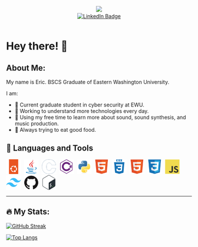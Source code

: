 <div id="header" align="center">
  <img src="https://i.giphy.com/media/v1.Y2lkPTc5MGI3NjExamxlY2ZmOXhsMnE2cjl1bnJ2ODVkMzlsM3pkejlhNmVld2Vna3Z2byZlcD12MV9pbnRlcm5hbF9naWZfYnlfaWQmY3Q9Zw/4DNPcZOIcgnwA/giphy.gif" width="300"/>
</div> 
<div id="badges" align="center">
  <a href="https://www.linkedin.com/in/eric-leachman-63848b13b/">
    <img src="https://img.shields.io/badge/LinkedIn-blue?style=for-the-badge&logo=linkedin&logoColor=white" alt="LinkedIn Badge"/>
  </a>
</div>

<div id="visit-counter" align="center">
<img src="https://komarev.com/ghpvc/?username=TheRoice&style=flat-square&color=blue" alt=""/>  
</div>

# Hey there! :wave:
## About Me:
    
  My name is Eric. BSCS Graduate of Eastern Washington University. 
  
  I am:
  
- 🏫 Current graduate student in cyber security at EWU.
- 🤖 Working to understand more technologies every day.
- 🎹 Using my free time to learn more about sound, sound synthesis, and music production.
- 🍣 Always trying to eat good food.

## 🧰 Languages and Tools
<div>
  <img src="https://github.com/devicons/devicon/blob/master/icons/ubuntu/ubuntu-original.svg" title="Ubuntu" alt="Ubuntu" width="40" height="40"/>&nbsp;
  <img src="https://github.com/devicons/devicon/blob/master/icons/java/java-original.svg" title="Java" alt="Java" width="40" height="40"/>&nbsp;
  <img src="https://github.com/devicons/devicon/blob/master/icons/c/c-line.svg" title="C" alt="C" width="40" height="40"/>&nbsp;
  <img src="https://github.com/devicons/devicon/blob/master/icons/csharp/csharp-line.svg" title="c-sharp" alt="c-sharp" width="40" height="40"/>&nbsp;
  <img src="https://github.com/devicons/devicon/blob/master/icons/python/python-original.svg" title="Python" alt="Python" width="40" height="40"/>&nbsp;
  <img src="https://github.com/devicons/devicon/blob/master/icons/html5/html5-original.svg" title="html5" alt="html5" width="40" height="40"/>&nbsp;
  <img src="https://github.com/devicons/devicon/blob/master/icons/css3/css3-plain-wordmark.svg"  title="CSS3" alt="CSS" width="40" height="40"/>&nbsp;
  <img src="https://github.com/devicons/devicon/blob/master/icons/html5/html5-original.svg" title="HTML5" alt="HTML" width="40" height="40"/>&nbsp;
  <img src="https://github.com/devicons/devicon/blob/master/icons/css3/css3-original.svg" title="css3" alt="css3" width="40" height="40"/>&nbsp;
  <img src="https://github.com/devicons/devicon/blob/master/icons/javascript/javascript-original.svg" title="javascript" alt="javascript" width="40" height="40"/>&nbsp;
  <img src="https://github.com/devicons/devicon/blob/master/icons/tailwindcss/tailwindcss-original.svg" title="tailwindcss"  alt="tailwindcss" width="40" height="40"/>&nbsp;
  <img src="https://github.com/devicons/devicon/blob/master/icons/github/github-original.svg" title="Github"  alt="Github" width="40" height="40"/>&nbsp;
  <img src="https://github.com/devicons/devicon/blob/master/icons/bash/bash-original.svg" title="Bash" alt="Bash" width="40" height="40"/>&nbsp;
</div>

---

## 🔥 My Stats:

[![GitHub Streak](http://github-readme-streak-stats.herokuapp.com?user=TheRoice&theme=dark&background=000000)](https://git.io/streak-stats)

[![Top Langs](https://github-readme-stats.vercel.app/api/top-langs/?username=TheRoice&layout=compact&theme=vision-friendly-dark)](https://github.com/anuraghazra/github-readme-stats)

<!--
**theRoice/theroice** is a ✨ _special_ ✨ repository because its `README.md` (this file) appears on your GitHub profile.

Here are some ideas to get you started:

- 🔭 I’m currently working on ...
- 🌱 I’m currently learning ...
- 👯 I’m looking to collaborate on ...
- 🤔 I’m looking for help with ...
- 💬 Ask me about ...
- 📫 How to reach me: ...
- 😄 Pronouns: ...
- ⚡ Fun fact: ...
-->
